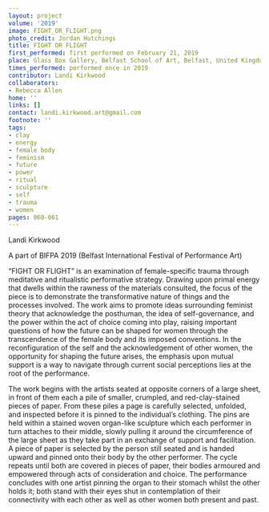 ```yaml
---
layout: project
volume: '2019'
image: FIGHT_OR_FLIGHT.png
photo_credit: Jordan Hutchings
title: FIGHT OR FLIGHT
first_performed: first performed on February 21, 2019
place: Glass Box Gallery, Belfast School of Art, Belfast, United Kingdom
times_performed: performed once in 2019
contributor: Landi Kirkwood
collaborators:
- Rebecca Allen
home: ''
links: []
contact: landi.kirkwood.art@gmail.com
footnote: ''
tags:
- clay
- energy
- female body
- feminism
- future
- power
- ritual
- sculpture
- self
- trauma
- women
pages: 060-061
---
```


Landi Kirkwood

A part of BIFPA 2019 (Belfast International Festival of Performance Art)

“FIGHT OR FLIGHT” is an examination of female-specific trauma through meditative and ritualistic performative strategy. Drawing upon primal energy that dwells within the rawness of the materials consulted, the focus of the piece is to demonstrate the transformative nature of things and the processes involved. The work aims to promote ideas surrounding feminist theory that acknowledge the posthuman, the idea of self-governance, and the power within the act of choice coming into play, raising important questions of how the future can be shaped for women through the transcendence of the female body and its imposed conventions. In the reconfiguration of the self and the acknowledgement of other women, the opportunity for shaping the future arises, the emphasis upon mutual support is a way to navigate through current social perceptions lies at the root of the performance.

The work begins with the artists seated at opposite corners of a large sheet, in front of them each a pile of smaller, crumpled, and red-clay-stained pieces of paper. From these piles a page is carefully selected, unfolded, and inspected before it is pinned to the individual’s clothing. The pins are held within a stained woven organ-like sculpture which each performer in turn attaches to their middle, slowly pulling it around the circumference of the large sheet as they take part in an exchange of support and facilitation. A piece of paper is selected by the person still seated and is handed upward and pinned onto their body by the other performer. The cycle repeats until both are covered in pieces of paper, their bodies armoured and empowered through acts of consideration and choice. The performance concludes with one artist pinning the organ to their stomach whilst the other holds it; both stand with their eyes shut in contemplation of their connectivity with each other as well as other women both present and past.
